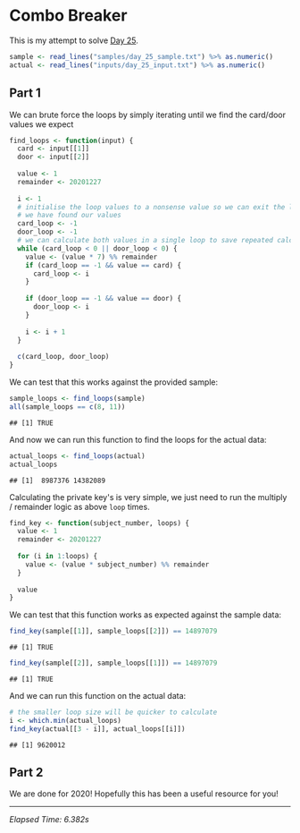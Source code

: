# Combo Breaker



This is my attempt to solve [Day 25](https://adventofcode.com/2020/day/25).


```r
sample <- read_lines("samples/day_25_sample.txt") %>% as.numeric()
actual <- read_lines("inputs/day_25_input.txt") %>% as.numeric()
```

## Part 1

We can brute force the loops by simply iterating until we find the card/door values we expect


```r
find_loops <- function(input) {
  card <- input[[1]]
  door <- input[[2]]
  
  value <- 1
  remainder <- 20201227
  
  i <- 1
  # initialise the loop values to a nonsense value so we can exit the loop once
  # we have found our values
  card_loop <- -1
  door_loop <- -1
  # we can calculate both values in a single loop to save repeated calculations
  while (card_loop < 0 || door_loop < 0) {
    value <- (value * 7) %% remainder
    if (card_loop == -1 && value == card) {
      card_loop <- i
    }
    
    if (door_loop == -1 && value == door) {
      door_loop <- i
    }
      
    i <- i + 1
  }
  
  c(card_loop, door_loop)
}
```

We can test that this works against the provided sample:


```r
sample_loops <- find_loops(sample)
all(sample_loops == c(8, 11))
```

```
## [1] TRUE
```

And now we can run this function to find the loops for the actual data:


```r
actual_loops <- find_loops(actual)
actual_loops
```

```
## [1]  8987376 14382089
```

Calculating the private key's is very simple, we just need to run the multiply / remainder logic as above `loop` times.


```r
find_key <- function(subject_number, loops) {
  value <- 1
  remainder <- 20201227
  
  for (i in 1:loops) {
    value <- (value * subject_number) %% remainder
  }
  
  value
}
```

We can test that this function works as expected against the sample data:


```r
find_key(sample[[1]], sample_loops[[2]]) == 14897079
```

```
## [1] TRUE
```

```r
find_key(sample[[2]], sample_loops[[1]]) == 14897079
```

```
## [1] TRUE
```

And we can run this function on the actual data:


```r
# the smaller loop size will be quicker to calculate
i <- which.min(actual_loops)
find_key(actual[[3 - i]], actual_loops[[i]])
```

```
## [1] 9620012
```

## Part 2

We are done for 2020! Hopefully this has been a useful resource for you!

---

*Elapsed Time: 6.382s*
